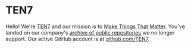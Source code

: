 # TEN7
Hello! We're [TEN7](https://ten7.com/) and our mission is to [Make Things That Matter](https://ten7.com/mission). You've landed on our company's [archive of public repositories](https://github.com/orgs/TEN7-Archive/repositories) we no longer support. Our active GitHub account is at [github.com/TEN7](https://github.com/TEN7).
